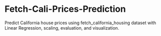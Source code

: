 # Fetch-Cali-Prices-Prediction
Predict California house prices using fetch_california_housing dataset with Linear Regression, scaling, evaluation, and visualization.
